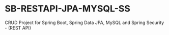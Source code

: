# SB-RESTAPI-JPA-MYSQL-SS
CRUD Project for Spring Boot, Spring Data JPA, MySQL and Spring Security - (REST API)
